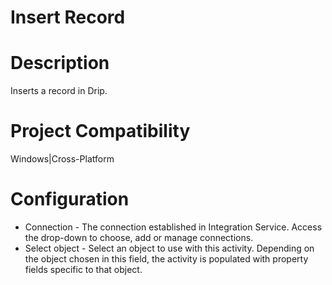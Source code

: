 ﻿# Insert Record

# Description

Inserts a record in Drip.

# Project Compatibility

Windows|Cross-Platform

# Configuration

* Connection - The connection established in Integration Service. Access the drop-down to choose, add or manage connections.
* Select object - Select an object to use with this activity. Depending on the object chosen in this field, the activity is populated with property fields specific to that object.
